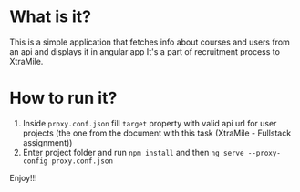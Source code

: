 # What is it?

This is a simple application that fetches info about courses and users from an api and displays it in angular app
It's a part of recruitment process to XtraMile.

# How to run it?
1. Inside `proxy.conf.json` fill `target` property with valid api url for user projects (the one from the document with this task (XtraMile - Fullstack assignment))
2. Enter project folder and run `npm install` and then `ng serve --proxy-config proxy.conf.json`

Enjoy!!!